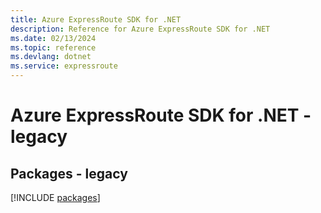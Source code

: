 ```yaml
---
title: Azure ExpressRoute SDK for .NET
description: Reference for Azure ExpressRoute SDK for .NET
ms.date: 02/13/2024
ms.topic: reference
ms.devlang: dotnet
ms.service: expressroute
---
```

# Azure ExpressRoute SDK for .NET - legacy
## Packages - legacy
[!INCLUDE [packages](expressroute-index.md)]